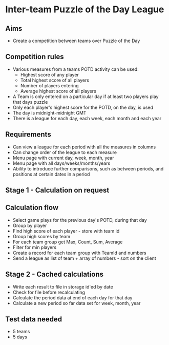 Inter-team Puzzle of the Day League
===================================

Aims
----

- Create a competition between teams over Puzzle of the Day

Competition rules
-----------------

- Various measures from a teams POTD activity can be used:
  - Highest score of any player
  - Total highest score of all players
  - Number of players entering
  - Average highest score of all players
- A Team is only entered on a particular day if at least two players play that days puzzle
- Only each player's highest score for the POTD, on the day, is used
- The day is midnight-midnight GMT
- There is a league for each day, each week, each month and each year

Requirements
------------

- Can view a league for each period with all the measures in columns
- Can change order of the league to each measure
- Menu page with current day, week, month, year
- Menu page with all days/weeks/months/years
- Ability to introduce further comparisons, such as between periods, and positions at certain dates in a period

Stage 1 - Calculation on request
--------------------------------

Calculation flow
----------------

- Select game plays for the previous day's POTD, during that day
- Group by player
- Find high score of each player - store with team id
- Group high scores by team
- For each team group get Max, Count, Sum, Average
- Filter for min players
- Create a record for each team group with TeamId and numbers
- Send a league as list of team + array of numbers - sort on the client



Stage 2 - Cached calculations
-----------------------------

- Write each result to file in storage id'ed by date
- Check for file before recalculating
- Calculate the period data at end of each day for that day
- Calculate a new period so far data set for week, month, year


Test data needed
----------------

- 5 teams
- 5 days